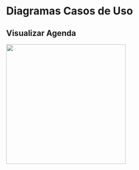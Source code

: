 # Diagramas Casos de Uso

## Visualizar Agenda    

<div class="toolgrid">
	<div>
        <img height="320px" src="../imagens/visualizar_agenda.png"> 
    </div>
</div>